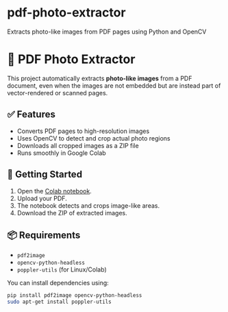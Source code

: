 # pdf-photo-extractor
Extracts photo-like images from PDF pages using Python and OpenCV
# 📸 PDF Photo Extractor

This project automatically extracts **photo-like images** from a PDF document, even when the images are not embedded but are instead part of vector-rendered or scanned pages.

## ✅ Features

- Converts PDF pages to high-resolution images
- Uses OpenCV to detect and crop actual photo regions
- Downloads all cropped images as a ZIP file
- Runs smoothly in Google Colab

## 🚀 Getting Started

1. Open the [Colab notebook](link_to_colab).
2. Upload your PDF.
3. The notebook detects and crops image-like areas.
4. Download the ZIP of extracted images.

## 📦 Requirements

- `pdf2image`
- `opencv-python-headless`
- `poppler-utils` (for Linux/Colab)

You can install dependencies using:

```bash
pip install pdf2image opencv-python-headless
sudo apt-get install poppler-utils

